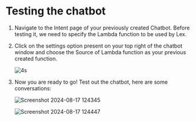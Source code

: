 # Testing the chatbot
1. Navigate to the Intent page of your previously created Chatbot. Before testing it, we need to specify the Lambda function to be used by Lex.
2. Click on the settings option present on your top right of the chatbot window and choose the Source of Lambda function as your previous created function.

   ![4s](https://github.com/user-attachments/assets/fabb6ec6-430f-4b4b-9c87-b1c94a574df7)

3. Now you are ready to go! Test out the chatbot, here are some conversations:

   ![Screenshot 2024-08-17 124345](https://github.com/user-attachments/assets/9f65ea1e-550e-401b-bb69-ca18b5caf8c8)

   ![Screenshot 2024-08-17 124447](https://github.com/user-attachments/assets/94d94836-2d43-407e-a47d-113c728855fe)


   


